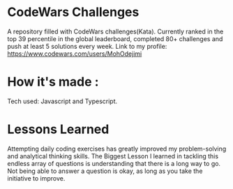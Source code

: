 # CodeWars Challenges 


A repository filled with CodeWars challenges(Kata). Currently ranked in the top 39 percentile in the global leaderboard, completed  80+ challenges and push at least 5 solutions every week.
Link to my profile: https://www.codewars.com/users/MohOdejimi
# How it's made :
Tech used: Javascript and Typescript.
# Lessons Learned
Attempting daily coding exercises has greatly improved my problem-solving and analytical thinking skills. The Biggest Lesson I learned in tackling this endless array of questions is understanding that there is a long way to go. Not being able to answer a question is okay, as long as you take the initiative to improve.
